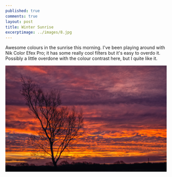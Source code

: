 ```yaml
---
published: true
comments: true
layout: post
title: Winter Sunrise  
excerptimage: ../images/8.jpg
---
```


Awesome colours in the sunrise this morning. I've been playing around with Nik Color Efex Pro; it has some really cool filters but it's easy to overdo it. Possibly a little overdone with the colour contrast here, but I quite like it. 

![Image 8/365](../images/8.jpg)
